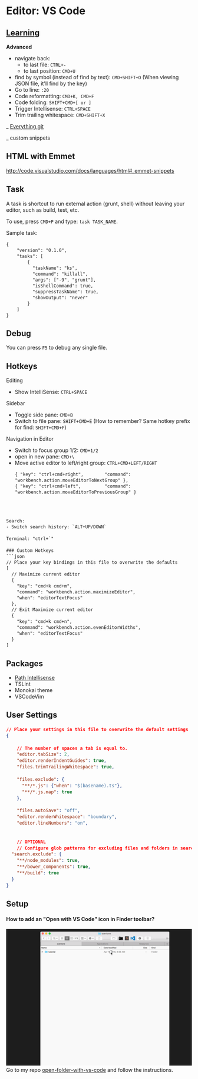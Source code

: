 # Editor: VS Code

## [Learning](http://code.visualstudio.com/docs)

**Advanced**
- navigate back:
  - to last file: `CTRL+-`
  - to last position: `CMD+U`
- find by symbol (instead of find by text): `CMD+SHIFT+O` (When viewing JSON file, it'll find by the key)
- Go to line: `:20`
- Code reformatting: `CMD+K, CMD+F`
- Code folding: `SHIFT+CMD+[ or ]`
- Trigger Intellisense: `CTRL+SPACE`
- Trim trailing whitespace: `CMD+SHIFT+X`

_ [Everything git](https://github.com/Microsoft/vscode-tips-and-tricks#task-runner)

_ custom snippets

## HTML with Emmet
http://code.visualstudio.com/docs/languages/html#_emmet-snippets

## Task
A task is shortcut to run external action (grunt, shell) without leaving your editor, such as build, test, etc.

To use, press `CMD+P` and type: `task TASK_NAME`.

Sample task:

```
{
    "version": "0.1.0",
    "tasks": [
        {
          "taskName": "ks",
          "command": "killall",
          "args": ["-9", "grunt"],
          "isShellCommand": true,
          "suppressTaskName": true,
          "showOutput": "never"
        }
    ]
}
```

## Debug
You can press `F5` to debug any single file.


## Hotkeys

Editing
- Show IntelliSense: `CTRL+SPACE`

Sidebar
- Toggle side pane: `CMD+B`
- Switch to file pane: `SHIFT+CMD+E` (How to remember? Same hotkey prefix for find: `SHIFT+CMD+F`)

Navigation in Editor
- Switch to focus group 1/2: `CMD+1/2`
- open in new pane: `CMD+\`
- Move active editor to left/right group: `CTRL+CMD+LEFT/RIGHT`
  ```
  { "key": "ctrl+cmd+right",        "command": "workbench.action.moveEditorToNextGroup" },
  { "key": "ctrl+cmd+left",         "command": "workbench.action.moveEditorToPreviousGroup" }
```



Search:
- Switch search history: `ALT+UP/DOWN` 

Terminal: "ctrl+`"

### Custom Hotkeys
```json
// Place your key bindings in this file to overwrite the defaults
[
  // Maximize current editor
  {
    "key": "cmd+k cmd+m",
    "command": "workbench.action.maximizeEditor",
    "when": "editorTextFocus"
  },
  // Exit Maximize current editor
  {
    "key": "cmd+k cmd+n",
    "command": "workbench.action.evenEditorWidths",
    "when": "editorTextFocus"
  }
]
```

## Packages
- [Path Intellisense](https://marketplace.visualstudio.com/items?itemName=christian-kohler.path-intellisense)
- TSLint
- Monokai theme
- VSCodeVim

## User Settings
```json
// Place your settings in this file to overwrite the default settings
{

    // The number of spaces a tab is equal to.
    "editor.tabSize": 2,
    "editor.renderIndentGuides": true,
    "files.trimTrailingWhitespace": true,

    "files.exclude": {
      "**/*.js": {"when": "$(basename).ts"},
      "**/*.js.map": true
    },

    "files.autoSave": "off",
    "editor.renderWhitespace": "boundary",
    "editor.lineNumbers": "on",
    
    
    // OPTIONAL
    // Configure glob patterns for excluding files and folders in searches. Inherits all glob patterns from the files.exclude setting.
  "search.exclude": {
    "**/node_modules": true,
    "**/bower_components": true,
    "**/build": true
  }
}
```

## Setup

#### How to add an "Open with VS Code" icon in Finder toolbar? 
![](/img/vscode-open-folder-from-toolbar.gif)
Go to my repo [open-folder-with-vs-code](https://github.com/hamxiaoz/open-folder-with-vs-code) and follow the instructions.
